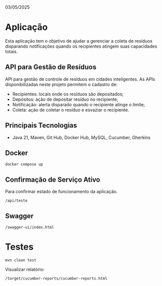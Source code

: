 03/05/2025
# Aplicação
Esta aplicação tem o objetivo de ajudar a gerenciar a coleta de resíduos
disparando notificações quando os recipientes atingem suas capacidades totais.
## API para Gestão de Resíduos
API para gestão de controle de resíduos em cidades inteligentes.
As APIs disponibilizadas neste projeto permitem o cadastro de:
- Recipientes: locais onde os resíduos são depositados;
- Depósitos: ação de depositar resíduo no recipiente;
- Notificação: alerta disparado quando o recipiente atinge o limite;
- Coleta: ação de coletar o resíduo e esvaziar o recipiente. 
## Principais Tecnologias
- Java 21, Maven, Git Hub, Docker Hub, MySQL, Cucumber, Gherkins
## Docker
```
docker compose up
```
## Confirmação de Serviço Ativo
Para confirmar estado de funcionamento da aplicação.
```
/api/teste
```
## Swagger
```
/swagger-ui/index.html
```
# Testes
```
mvn clean test
```
Visualizar relatório:
```
/target/cucumber-reports/cucumber-reports.html
```